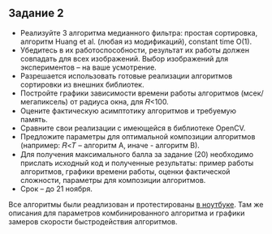 ## Задание 2

- Реализуйте 3 алгоритма медианного фильтра: простая сортировка, алгоритм Huang et al. (любая из модификаций), constant time O(1).
- Убедитесь в их работоспособности, результат их работы должен совпадать для всех изображений. Выбор изображений для экспериментов – на ваше усмотрение.
- Разрешается использовать готовые реализации алгоритмов сортировки из внешних библиотек.
- Постройте графики зависимости времени работы алгоритмов (мсек/мегапиксель) от радиуса окна, для 𝑅<100.
- Оцените фактическую асимптотику алгоритмов и требуемую память.
- Сравните свои реализации с имеющейся в библиотеке OpenCV.
- Предложите параметры для оптимальной композиции алгоритмов (например: 𝑅<𝑇 – алгоритм А, иначе - алгоритм В).
- Для получения максимального балла за задание (20) необходимо прислать исходный код и полученные результаты: пример работы алгоритмов, графики времени работы, оценки фактической сложности, параметры для композиции алгоритмов.
- Срок – до 21 ноября.

Все алгоритмы были реадлизован и протестированы [в ноутбуке](main.ipynb). Там же описания для параметров комбинированного алгоритма и графики замеров скорости быстродействия алгоритмов.